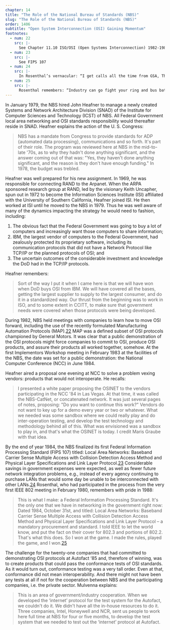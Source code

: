 ```yaml
---
chapter: 14
title: "The Role of the National Bureau of Standards (NBS)"
slug: "The Role of the National Bureau of Standards (NBS)"
order: 1406
subtitle: "Open System Interconnection (OSI) Gaining Momentum"
footnotes:
  - num: 22
    src: |-
      See Chapter 11.10 ISO/OSI (Open Systems Interconnection) 1982-1983. Rosenthal remembers: “Now, here's what happened. In order to pull this off, we had to get some agreements. That's the key word, 'agreements.' We had to get the people highest up in these organizations to commit resources. We had to get a commitment of the CEOs, somebody with signature authority, had to be able to say: "Here's the check, you make it happen. Pull out all the stops. OSI is important. Make it happen." We had to get the technical people to ask the question: "Make what happen?" We had to say: "Make this happen," and we had to lay it out for them. They came back to us immediately and said: "There's too many options here." A DEC guy says: "I'm going to implement it this way, and the IBM guy's going to implement it that way, and we're at different altitudes. Why don't we go to the National Bureau of Standards, where we can all be peaceful, sit around the table, our techie guys can sit around and talk to each other without all the fears that you might have," non-disclosure and all that stuff, we can deal with that here at NBS, "let's ask the Bureau of Standards, good solid government agency with a good, strong reputation, if they'll do that for us." So industry came to the Bureau of Standards and said: "Please help us. Put together a workshop that looks like a big umbrella where out techies can get together, roll up their sleeves, and agree on what it is we'll implement." And we said: "That's a good idea.”
  - num: 23
    src: |-
      See FIPS 107
  - num: 24
    src: |-
      In Rosenthal’s vernacular: “I get calls all the time from GSA, The Government Services Administration, saying: “What is this FIPS 107?” And I say: “It’s this Technology,” and people say : “Great.” Anyone in the government can buy products without all the paperwork and shenanigans. They say: “Buy something that FIPS 107,” and it makes life very easy for ADP managers all over the government.
  - num: 25
    src: |-
      Rosenthal remembers: “Industry can go fight your ring and bus battles until you're blue in the face. We do not care anymore. We got what we wanted out of it. Let us move on to a richer set of problems: What's happening at the upper layers of OSI?”
---
```


In January 1979, the NBS hired John Heafner to manage a newly created Systems and Network Architecture Division (SNAD) of the Institute for Computer Sciences and Technology (ICST) of NBS. All Federal Government local area networking and OSI standards responsibility would thereafter reside in SNAD. Heafner explains the action of the U. S. Congress:

>NBS has a mandate from Congress to provide standards for ADP {automated data processing}, communications and so forth. It's part of their role. The program was reviewed here at NBS in the mid-to-late '70s, as to why they hadn't done anything significant, and the answer coming out of that was: "Yes, they haven't done anything significant, and the reason is they don't have enough funding." In 1978, the budget was trebled.

Heafner was well prepared for his new assignment. In 1969, he was responsible for connecting RAND to the Arpanet. When the ARPA sponsored research group at RAND, led by the visionary Keith Uncapher, spun out in 1972 to become the Information Sciences Institute (ISI) affiliated with the University of Southern California, Heafner joined ISI. He then worked at ISI until he moved to the NBS in 1979. Thus he was well aware of many of the dynamics impacting the strategy he would need to fashion, including:

1. The obvious fact that the Federal Government was going to buy a lot of computers and increasingly want those computers to share information;
2. IBM, the largest vendor of computers to the Federal Government, had zealously protected its proprietary software, including its communication protocols that did not have a Network Protocol like TCP/IP or the planned protocols of OSI; and
3. The uncertain outcomes of the considerable investment and knowledge the DoD had in the TCP/IP protocols.

Heafner remembers:

>Sort of the way I put it when I came here is that we will have won when DoD buys OSI from IBM. We will have covered all the bases, getting the largest supplier to supply to the largest consumer, and do it in a standardized way. Our thrust from the beginning was to work in ISO, and to some extent in CCITT, to make sure that government needs were covered when those protocols were being developed.

During 1982, NBS held meetings with companies to learn how to move OSI forward, including the use of the recently formulated Manufacturing Automation Protocols (MAP).<a name="fnloc22" href="#fn22">22</a>  MAP was a defined subset of OSI protocols championed by General Motors. It was clear that a public demonstration of the OSI protocols might force companies to commit to OSI, produce OSI products, and assure their products all worked together, somehow. At the first Implementors Workshop meeting in February 1983 at the facilities of the NBS, the date was set for a public demonstration: the National Computer Conference (NCC) in June 1984.

Heafner aired a proposal one evening at NCC to solve a problem vexing vendors: products that would not interoperate. He recalls:

>I presented a white paper proposing the OSINET to the vendors participating in the NCC '84 in Las Vegas. At that time, it was called the NBS-CatNet, or concatenated network. It was just several pages of notes, proposing: "Do you want to continue this work?" Vendors do not want to key up for a demo every year or two or whatever. What we needed was some sandbox where we could really play and do inter-operation testing, and develop the test technology and methodology behind all of this. What was envisioned was a sandbox to play in, and that's what the OSINET is today. I credit Maris Graube with that idea.

By the end of year 1984, the NBS finalized its first Federal Information Processing Standard (FIPS 107) titled: Local Area Networks: Baseband Carrier Sense Multiple Access with Collision Detection Access Method and Physical Layer Specifications and Link Layer Protocol.<a name="fnloc23" href="#fn23">23</a>  Considerable savings in government expenses were expected, as well as fewer future network integration problems, e.g., instead of every agency continuing to purchase LANs that would some day be unable to be interconnected with other LANs.<a name="fnloc24" href="#fn24">24</a>  Rosenthal, who had participated in the process from the very first IEEE 802 meeting in February 1980, remembers with pride in 1988:

>This is what I make: a Federal Information Processing Standard. It's the only one that we have in networking in the government right now: Dated 1984, October 31st, and titled: Local Area Networks: Baseband Carrier Sense Multiple Access with Collision Detection Access Method and Physical Layer Specifications and Link Layer Protocol – a mandatory procurement and standard. I told IEEE to let the world know, and put the fact on their cover for 802.3 and portions of 802.2. That's what this does. So I won at the game. I made the rules, played the game, and I won.<a name="fnloc25" href="#fn25">25</a>

The challenge for the twenty-one companies that had committed to demonstrating OSI protocols at Autofact ‘85 and, therefore of winning, was to create products that could pass the conformance tests of OSI standards. As it would turn out, conformance testing was a very tall order. Even at that, conformance did not mean interoperability. And there might not have been any tests at all if not for the cooperation between NBS and the participating companies, i.e. the private sector. Mulvenna explains:

>This is an area of government/industry cooperation. When we developed the ‘internet’ protocol for the test system for the Autofact, we couldn't do it. We didn't have all the in-house resources to do it. Three companies, Intel, Honeywell and NCR, sent us people to work here full time at NBS for four or five months, to develop the test system that we needed to test out the ‘internet’ protocol at Autofact.

